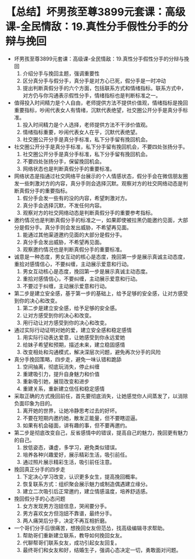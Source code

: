 # 【总结】坏男孩至尊3899元套课：高级课-全民情敌：19.真性分手假性分手的分辩与挽回

-   坏男孩至尊3899元套课：高级课-全民情敌：19.真性分手假性分手的分辩与挽回
    1.  介绍分手与挽回主题，强调重要性
    2.  区分真分手与假分手，真分手是对方心已死，假分手是一时冲动
    3.  提出判断真假分手的六个方面，包括联系方式和情绪指标。联系方式中，对方仍与你沟通表示假性分手，情绪指标也是判断标准之一。
-   值得投入时间精力是个人自由，老师提供方法不提供价值观，情绪指标是挽回重要指标，吵闹代表女人有情绪，沉默代表绝望，社交圈公开分手是真分手标准。
    1.  投入时间精力是个人选择，老师提供方法不干涉价值观。
    2.  情绪指标重要，吵闹代表女人在乎，沉默代表绝望。
    3.  社交圈公开分手是真分手标准，私下分手留有挽回机会。
-   社交圈公开分手是真分手标准，私下分手留有挽回机会，不要四处张扬分手。
    1.  社交圈公开分手是真分手标准，私下分手留有挽回机会。
    2.  不要四处张扬分手，保留挽回机会。
    3.  网络状态也是判断真假分手的重要标准。
-   网络状态是指通过社交网络平台展示的个人情感状态，假分手会在微信朋友圈发一些刺激对方的内容，真分手则会选择沉默。观察对方的社交网络动态是判断真假分手的重要指标。
    1.  假分手会发一些有的没的内容，希望刺激对方。
    2.  真分手会选择沉默，不发任何内容。
    3.  观察对方的社交网络动态是判断真假分手的重要参考指标。
-   邀约情况也是判断真假分手的标准之一，如果即使被拉黑仍能邀约见面，大部分是假分手。真分手则会发出威胁，不希望再见面。
    1.  能通过其他渠道邀约见面的大部分是假分手。
    2.  真分手会发出威胁，不希望再见面。
    3.  观察邀约情况也是判断真假分手的重要标准。
-   诚意是一种态度，男女互动的核心是态度，挽回第一步是展示真诚主动态度，重拾对感情信心，不要纠缠，主动展示爱意和行动。
    1.  男女互动核心是态度，挽回第一步是展示真诚主动态度。
    2.  重拾对感情信心，不要纠缠，主动展示爱意和行动。
    3.  不要过于纠缠，主动展示爱意和行动。
-   第二步是建立安全感，基于第一步的基础上，给予足够的安全感，让对方感受到你的决心和改变。
    1.  第二步是建立安全感，给予足够的安全感。
    2.  让对方感受到你的决心和改变。
    3.  用行动让对方感受到你的决心和改变。
-   通过实际行动证明对她的爱，建立安全感和稳定感情
    1.  用实际行动表达爱意，让她感受到你永远爱她
    2.  给妹子希望和预期，描述未来，建立稳固感情
    3.  改变相处和沟通模式，解决深层次问题，避免再次分手的风险
-   真分手挽回策略，四步走，避免一味认错和跪舔
    1.  空间抽离，彻底玩消失，停止纠缠
    2.  重建吸引力，提升自身魅力和价值
    3.  重新吸引她，展现改变和进步
    4.  重建关系，重新建立信任和稳定感情
-   采取正确的方式挽回前任，首先要彻底消失，让她感觉你人间蒸发了，以消除负面印象为目的。
    1.  离开她的世界，让她冷静思考过去的好坏。
    2.  不要在短期内邀约她，散发正能量，但不要瞎逗逼。
    3.  如果有机会碰面，讲有趣的事，但不要再邀约。
-   第二步是彻底改变自己，反省感情中的错误，提高自己的魅力，挽回更有魅力的自己。
    1.  放低姿态，谦虚，多学习，避免类似错误。
    2.  培养各种兴趣爱好，展示精彩生活，吸引前任。
    3.  通过照片展示精彩生活，吸引前任注意。
-   挽回真正分手的四步走
    1.  下定决心学习改变，认识更多女生，提高挽回概率。
    2.  恢复联系方式：组织聚会展示魅力或制造偶遇建立缘分。
    3.  建立二次吸引后正常邀约，建立情感温度，培养舒适感。
-   挽回假分手的心态问题
    1.  女方发现男方泡妞信息，哭闹要分手。
    2.  男方喜欢女方但泡妞不靠谱，最终分手。
    3.  两人痛哭后分手，决定不再互相折磨。
-   一个哥们分手后很痛苦，想挽回女友但范怂，找高级编辑寻求帮助。
    1.  帮助哥们重新建立联系，教导如何挽回女友。
    2.  代聊帮哥们联系女友，成功引起女友回复。
    3.  最终哥们和女友和好，结婚生子，强调心态决定一切，勇敢面对问题。